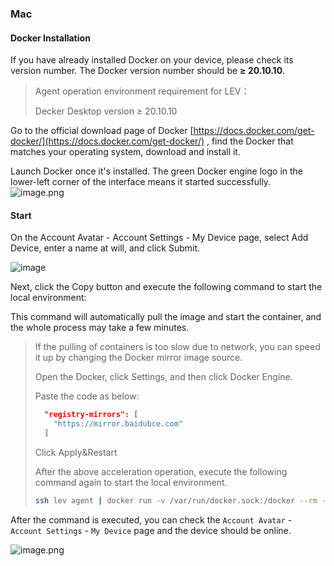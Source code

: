 ### Mac

#### Docker Installation

If you have already installed Docker on your device, please check its version number. The Docker version number should be **≥ 20.10.10**.

> Agent operation environment requirement for LEV：
>
> Decker Desktop version ≥ 20.10.10

Go to the official download page of Docker [https://docs.docker.com/get-docker/](https://docs.docker.com/get-docker/) , find the Docker that matches your operating system, download and install it.

Launch Docker once it's installed. The green Docker engine logo in the lower-left corner of the interface means it started successfully.
![image.png](https://levimg.s3.cn-northwest-1.amazonaws.com.cn/x/87fe783c-f999-4b50-85f9-99a0080d6561.png)

#### Start

On the Account Avatar - Account Settings - My Device page, select Add Device, enter a name at will, and click Submit.

![image](../_media/device.png)

Next, click the Copy button and execute the following command to start the local environment:

This command will automatically pull the image and start the container, and the whole process may take a few minutes.

> If the pulling of containers is too slow due to network, you can speed it up by changing the Docker mirror image source.
>
> Open the Docker, click Settings, and then click Docker Engine.
>
> Paste the code as below:
> ```json
>   "registry-mirrors": [
>     "https://mirror.baidubce.com"
>   ]
> ```
>
> Click Apply&Restart
>
> After the above acceleration operation, execute the following command again to start the local environment.
>
> ```bash
> ssh lev agent | docker run -v /var/run/docker.sock:/docker --rm -i talentsec/lev
> ```

After the command is executed, you can check the `Account Avatar` - `Account Settings` - `My Device` page and the device should be online.

![image.png](https://levimg.s3.cn-northwest-1.amazonaws.com.cn/x/%E6%88%AA%E5%B1%8F2022-05-29+14.05.37.png)
